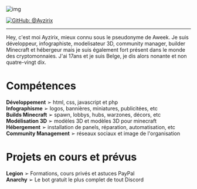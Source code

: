 ![img](https://cdn.discordapp.com/attachments/928644758560194620/929118396107337799/1641589471450.png)

[![GitHub: @Ayzirix](https://img.shields.io/github/followers/Ayzirix?label=follow&style=social)](https://github.com/Ayzirix)
- - - 
Hey, c'est moi Ayzirix, mieux connu sous le pseudonyme de Aweek. Je suis développeur, infographiste, modelisateur 3D, community manager, builder Minecraft et hébergeur mais je suis également fort présent dans le monde des cryptomonnaies. J'ai 17ans et je suis Belge, je dis alors nonante et non quatre-vingt dix.
# Compétences
<b>Développement</b> ➢ html, css, javascript et php
<br /><b>Infographisme</b> ➢ logos, bannières, miniatures, publicitées, etc
<br /><b>Builds Minecraft</b> ➢ spawn, lobbys, hubs, warzones, décors, etc
<br /><b>Modélisation 3D</b> ➢ modèles 3D et modèles 3D pour minecraft
<br /><b>Hébergement</b> ➢ installation de panels, réparation, automatisation, etc
<br /><b>Community Management</b> ➢ réseaux sociaux et image de l'organisation

# Projets en cours et prévus
<b>Legion</b> ➢ Formations, cours privés et astuces PayPal
<br /><b>Anarchy</b> ➢ Le bot gratuit le plus complet de tout Discord
 
